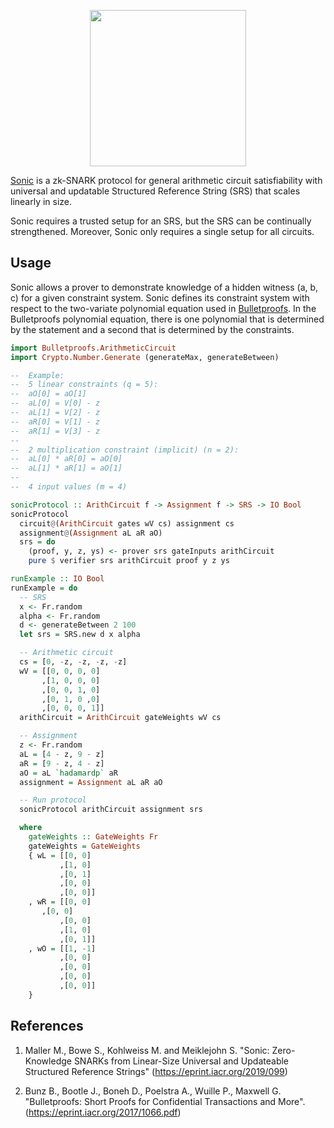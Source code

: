 <p align="center">
  <a href="http://www.adjoint.io"><img src="https://www.adjoint.io/assets/img/adjoint-logo@2x.png" width="250"/></a>
</p>

[Sonic](https://eprint.iacr.org/2019/550.pdf) is a zk-SNARK protocol for general
arithmetic circuit satisfiability with universal and updatable Structured Reference String (SRS) that scales linearly in size.

Sonic requires a trusted setup for an SRS, but the SRS can be continually
strengthened. Moreover, Sonic only requires a single setup for all circuits.

Usage
-----

Sonic allows a prover to demonstrate knowledge of a hidden witness (a, b, c) for
a given constraint system. Sonic defines its constraint system with respect to
the two-variate polynomial equation used in
[Bulletproofs](https://eprint.iacr.org/2017/1066.pdf). In the Bulletproofs
polynomial equation, there is one polynomial that is determined by
the statement and a second that is determined by the constraints.


```haskell
import Bulletproofs.ArithmeticCircuit
import Crypto.Number.Generate (generateMax, generateBetween)

--  Example:
--  5 linear constraints (q = 5):
--  aO[0] = aO[1]
--  aL[0] = V[0] - z
--  aL[1] = V[2] - z
--  aR[0] = V[1] - z
--  aR[1] = V[3] - z
--
--  2 multiplication constraint (implicit) (n = 2):
--  aL[0] * aR[0] = aO[0]
--  aL[1] * aR[1] = aO[1]
--
--  4 input values (m = 4)

sonicProtocol :: ArithCircuit f -> Assignment f -> SRS -> IO Bool
sonicProtocol
  circuit@(ArithCircuit gates wV cs) assignment cs
  assignment@(Assignment aL aR aO)
  srs = do
    (proof, y, z, ys) <- prover srs gateInputs arithCircuit
    pure $ verifier srs arithCircuit proof y z ys

runExample :: IO Bool
runExample = do
  -- SRS
  x <- Fr.random
  alpha <- Fr.random
  d <- generateBetween 2 100
  let srs = SRS.new d x alpha

  -- Arithmetic circuit
  cs = [0, -z, -z, -z, -z]
  wV = [[0, 0, 0, 0]
       ,[1, 0, 0, 0]
       ,[0, 0, 1, 0]
       ,[0, 1, 0 ,0]
       ,[0, 0, 0, 1]]
  arithCircuit = ArithCircuit gateWeights wV cs

  -- Assignment
  z <- Fr.random
  aL = [4 - z, 9 - z]
  aR = [9 - z, 4 - z]
  aO = aL `hadamardp` aR
  assignment = Assignment aL aR aO

  -- Run protocol
  sonicProtocol arithCircuit assignment srs

  where
    gateWeights :: GateWeights Fr
    gateWeights = GateWeights
    { wL = [[0, 0]
           ,[1, 0]
           ,[0, 1]
           ,[0, 0]
           ,[0, 0]]
    , wR = [[0, 0]
	   ,[0, 0]
           ,[0, 0]
           ,[1, 0]
           ,[0, 1]]
    , wO = [[1, -1]
           ,[0, 0]
           ,[0, 0]
           ,[0, 0]
           ,[0, 0]]
    }
```

References
----------

1.  Maller M., Bowe S., Kohlweiss M. and Meiklejohn S.
    "Sonic: Zero-Knowledge SNARKs from Linear-Size Universal and Updateable
    Structured Reference Strings"
	(https://eprint.iacr.org/2019/099)


2.  Bunz B., Bootle J., Boneh D., Poelstra A., Wuille P., Maxwell G.
    "Bulletproofs: Short Proofs for Confidential Transactions and More".
	(https://eprint.iacr.org/2017/1066.pdf)
